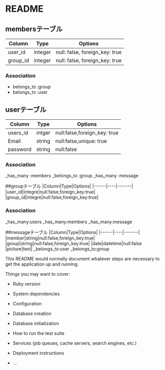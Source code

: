 # README
## membersテーブル

|Column|Type|Options|
|------|----|-------|
|user_id|integer|null: false, foreign_key: true|
|group_id|integer|null: false, foreign_key: true|
### Association
- belongs_to :group
- belongs_to :user

## userテーブル

|Column|Type|Options|
|------|----|-------|
|users_id|intger|null:false,foreign_key: true|
|Email|string|null:false,unique: true|
|password|string|null:false|
### Association
_has_many :members
_belongs_to :group
_has_many :message

##groupテーブル
|Column|Type|Options|
|------|----|-------|
|user_id|integre|null:false,foreign_key:true|
|group_id|integre|null:false,foreign_key:true|
### Association
_has_many:users
_has_many:members
_has_many:message

##messageテーブル
|Column|Type|Options|
|------|----|-------|
|member|string|null:false,foreign_key:true|
|group|string|null:false,foreign_key:true|
|date|datetime|null:false
|picture|text|
_belongs_to:user
_belongs_to:group


This README would normally document whatever steps are necessary to get the
application up and running.

Things you may want to cover:

* Ruby version

* System dependencies

* Configuration

* Database creation

* Database initialization

* How to run the test suite

* Services (job queues, cache servers, search engines, etc.)

* Deployment instructions

* ...
 